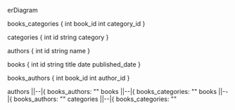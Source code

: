 erDiagram

books_categories {
	int book_id
	int category_id
}


categories {
	int id
	string category
}


authors {
	int id
	string name
}


books {
	int id
	string title
	date published_date
}


books_authors {
	int book_id
	int author_id
}

authors ||--|{ books_authors: ""
books ||--|{ books_categories: ""
books ||--|{ books_authors: ""
categories ||--|{ books_categories: ""

